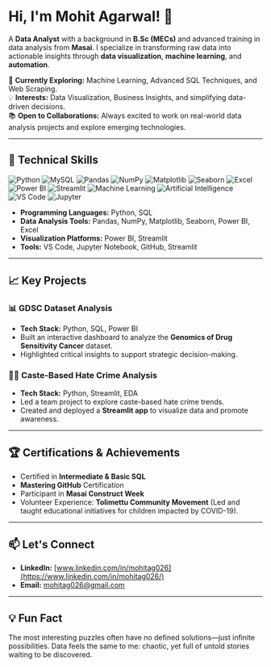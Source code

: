 # Hi, I'm Mohit Agarwal! 👋  

A **Data Analyst** with a background in **B.Sc (MECs)** and advanced training in data analysis from **Masai**. I specialize in transforming raw data into actionable insights through **data visualization**, **machine learning**, and **automation**.  

🌱 **Currently Exploring:** Machine Learning, Advanced SQL Techniques, and Web Scraping.  
💡 **Interests:** Data Visualization, Business Insights, and simplifying data-driven decisions.  
📚 **Open to Collaborations:** Always excited to work on real-world data analysis projects and explore emerging technologies.  

---

## 🚀 Technical Skills  

![Python](https://img.shields.io/badge/Python-3776AB?style=for-the-badge&logo=python&logoColor=white) ![MySQL](https://img.shields.io/badge/MySQL-4479A1?style=for-the-badge&logo=mysql&logoColor=white) ![Pandas](https://img.shields.io/badge/Pandas-150458?style=for-the-badge&logo=pandas&logoColor=white)  ![NumPy](https://img.shields.io/badge/NumPy-013243?style=for-the-badge&logo=numpy&logoColor=white)  ![Matplotlib](https://img.shields.io/badge/Matplotlib-11557C?style=for-the-badge&logo=python&logoColor=white)  ![Seaborn](https://img.shields.io/badge/Seaborn-4B8BBE?style=for-the-badge&logo=python&logoColor=white)  ![Excel](https://img.shields.io/badge/Microsoft_Excel-217346?style=for-the-badge&logo=microsoft-excel&logoColor=white)  ![Power BI](https://img.shields.io/badge/Power_BI-F2C811?style=for-the-badge&logo=powerbi&logoColor=black)  ![Streamlit](https://img.shields.io/badge/Streamlit-FF4B4B?style=for-the-badge&logo=streamlit&logoColor=white)  ![Machine Learning](https://img.shields.io/badge/Machine_Learning-FF6F00?style=for-the-badge&logo=apache-spark&logoColor=white)  ![Artificial Intelligence](https://img.shields.io/badge/Artificial_Intelligence-0078D4?style=for-the-badge&logo=openai&logoColor=white)  ![VS Code](https://img.shields.io/badge/VS_Code-0078D4?style=for-the-badge&logo=visualstudiocode&logoColor=white)  ![Jupyter](https://img.shields.io/badge/Jupyter-F37626?style=for-the-badge&logo=jupyter&logoColor=white)

- **Programming Languages:** Python, SQL  
- **Data Analysis Tools:** Pandas, NumPy, Matplotlib, Seaborn, Power BI, Excel  
- **Visualization Platforms:** Power BI, Streamlit  
- **Tools:** VS Code, Jupyter Notebook, GitHub, Streamlit  

---

## 📈 Key Projects  

### 📊 **GDSC Dataset Analysis**  
- **Tech Stack:** Python, SQL, Power BI  
- Built an interactive dashboard to analyze the **Genomics of Drug Sensitivity Cancer** dataset.  
- Highlighted critical insights to support strategic decision-making.  

### 🧑‍⚖️ **Caste-Based Hate Crime Analysis**  
- **Tech Stack:** Python, Streamlit, EDA  
- Led a team project to explore caste-based hate crime trends.  
- Created and deployed a **Streamlit app** to visualize data and promote awareness.  

---

## 🏆 Certifications & Achievements  

- Certified in **Intermediate & Basic SQL**  
- **Mastering GitHub** Certification  
- Participant in **Masai Construct Week**  
- Volunteer Experience: **Tolimettu Community Movement** (Led and taught educational initiatives for children impacted by COVID-19).  

---

## 📫 Let's Connect  

- **LinkedIn:** [www.linkedin.com/in/mohitag026](https://www.linkedin.com/in/mohitag026/)  
- **Email:** mohitag026@gmail.com  

---

## 💡 Fun Fact  
The most interesting puzzles often have no defined solutions—just infinite possibilities. Data feels the same to me: chaotic, yet full of untold stories waiting to be discovered.  
